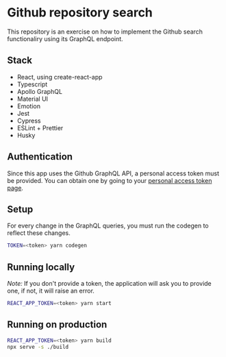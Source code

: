 # Github repository search

This repository is an exercise on how to implement the Github search functionaliry using its GraphQL endpoint.

## Stack
* React, using create-react-app
* Typescript
* Apollo GraphQL
* Material UI
* Emotion
* Jest
* Cypress
* ESLint + Prettier
* Husky

## Authentication
Since this app uses the Github GraphQL API, a personal access token must be provided.
You can obtain one by going to your [personal access token page](https://github.com/settings/tokens).

## Setup
For every change in the GraphQL queries, you must run the codegen to reflect these changes.
```bash
TOKEN=<token> yarn codegen
```

## Running locally
*Note:* If you don't provide a token, the application will ask you to provide one, if not, it will raise an error.

```bash
REACT_APP_TOKEN=<token> yarn start
```

## Running on production
```bash
REACT_APP_TOKEN=<token> yarn build
npx serve -s ./build
```
